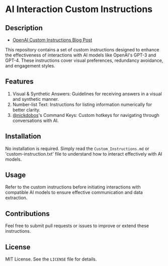 # AI Interaction Custom Instructions

## Description

- [OpenAI Custom Instructions Blog Post](https://openai.com/blog/custom-instructions-for-chatgpt)

This repository contains a set of custom instructions designed to enhance the effectiveness of interactions with AI models like OpenAI's GPT-3 and GPT-4. These instructions cover visual preferences, redundancy avoidance, and engagement styles.

## Features

1. Visual & Synthetic Answers: Guidelines for receiving answers in a visual and synthetic manner.
2. Number-list Text: Instructions for listing information numerically for better clarity.
3. [@nickdobos](https://github.com/nickdobos)'s Command Keys: Custom hotkeys for navigating through conversations with AI.

## Installation

No installation is required. 
Simply read the `Custom_Instructions.md` or 'custom-instruction.txt' file to understand how to interact effectively with AI models.


## Usage

Refer to the custom instructions before initiating interactions with compatible AI models to ensure effective communication and data extraction.

## Contributions

Feel free to submit pull requests or issues to improve or extend these instructions.

## License

MIT License. See the `LICENSE` file for details.
